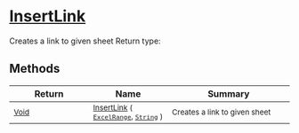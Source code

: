 # [InsertLink](./ExcelHelper-100663996.md)

Creates a link to given sheet
Return type:
## Methods

| Return | Name | Summary | 
| --- | --- | --- | 
| <sub>[Void](https://docs.microsoft.com/en-us/dotnet/api/System.Void)</sub><img width=200/>| <sub>[InsertLink](./ExcelHelper-100663996.md) ( [`ExcelRange`](./ExcelHelper-100663996.md), [`String`](https://docs.microsoft.com/en-us/dotnet/api/System.String) )</sub>| <sub>Creates a link to given sheet</sub><img width=200/>| <br>


